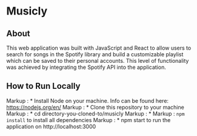 # Musicly

## About

This web application was built with JavaScript and React to allow users to search for songs in the Spotify library and build a customizable playlist which can be saved to their personal accounts. This level of functionality was achieved by integrating the Spotify API into the application. 

## How to Run Locally

Markup : * Install Node on your machine. Info can be found here: https://nodejs.org/en/
Markup : * Clone this repository to your machine
Markup : * cd directory-you-cloned-to/musicly
Markup : * Markup :  `npm install` to install all dependencies
Markup : * npm start to run the application on http://localhost:3000

